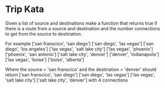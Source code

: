 # Trip Kata
Given a list of source and destinations make a function that returns true if there is a route from a source and destination and the number 
connections to get from the source to destination.

For example
['san franscico', 'san diego']
['san diego', 'las vegas']
['san diego', 'los angeles']
['las vegas', 'salt lake city']
['las vegas', 'phoenix']
['phoenix', 'san antonio']
['salt lake city', 'denver']
['denver', 'indianapolis']
['las vegas', 'boise']
['boise', 'alberta']

Where the source = 'san franscico' and the destination = 'denver' should return
['san franscico', 'san diego']
['san diego', 'las vegas']
['las vegas', 'salt lake city']
['salt lake city', 'denver']
with 4 connections

